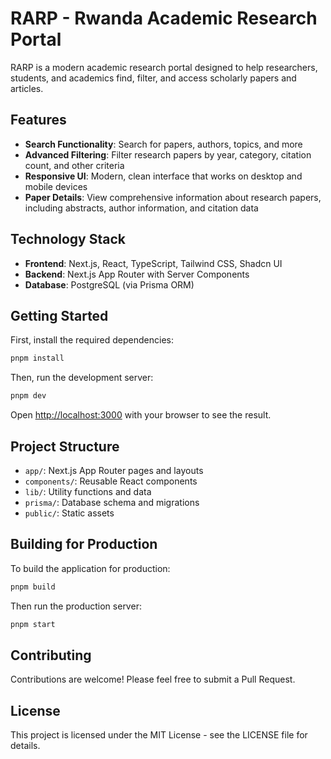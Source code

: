 # RARP - Rwanda Academic Research Portal

RARP is a modern academic research portal designed to help researchers, students, and academics find, filter, and access scholarly papers and articles.

## Features

- **Search Functionality**: Search for papers, authors, topics, and more
- **Advanced Filtering**: Filter research papers by year, category, citation count, and other criteria
- **Responsive UI**: Modern, clean interface that works on desktop and mobile devices
- **Paper Details**: View comprehensive information about research papers, including abstracts, author information, and citation data

## Technology Stack

- **Frontend**: Next.js, React, TypeScript, Tailwind CSS, Shadcn UI
- **Backend**: Next.js App Router with Server Components
- **Database**: PostgreSQL (via Prisma ORM)

## Getting Started

First, install the required dependencies:

```bash
pnpm install
```

Then, run the development server:

```bash
pnpm dev
```

Open [http://localhost:3000](http://localhost:3000) with your browser to see the result.

## Project Structure

- `app/`: Next.js App Router pages and layouts
- `components/`: Reusable React components
- `lib/`: Utility functions and data
- `prisma/`: Database schema and migrations
- `public/`: Static assets

## Building for Production

To build the application for production:

```bash
pnpm build
```

Then run the production server:

```bash
pnpm start
```

## Contributing

Contributions are welcome! Please feel free to submit a Pull Request.

## License

This project is licensed under the MIT License - see the LICENSE file for details.

